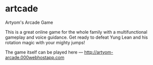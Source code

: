 # artcade
Artyom's Arcade Game

This is a great online game for the whole family with a multifunctional gameplay and voice guidance.
Get ready to defeat Yung Lean and his rotation magic with your mighty jumps!

The game itself can be played here — http://artyom-arcade.000webhostapp.com
